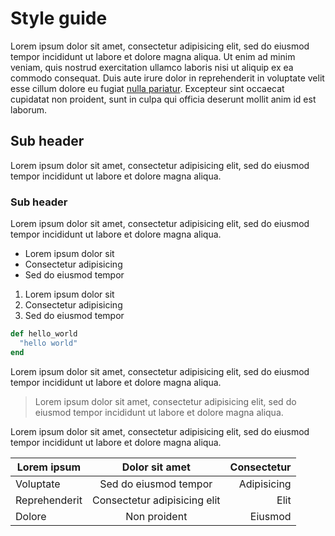 # Style guide

Lorem ipsum dolor sit amet, consectetur adipisicing elit, sed do eiusmod tempor incididunt ut labore et dolore magna aliqua. Ut enim ad minim veniam, quis nostrud exercitation ullamco laboris nisi ut aliquip ex ea commodo consequat. Duis aute irure dolor in reprehenderit in voluptate velit esse cillum dolore eu fugiat [nulla pariatur](https://example.com). Excepteur sint occaecat cupidatat non proident, sunt in culpa qui officia deserunt mollit anim id est laborum.

## Sub header

Lorem ipsum dolor sit amet, consectetur adipisicing elit, sed do eiusmod tempor incididunt ut labore et dolore magna aliqua.

### Sub header

Lorem ipsum dolor sit amet, consectetur adipisicing elit, sed do eiusmod tempor incididunt ut labore et dolore magna aliqua.

* Lorem ipsum dolor sit
* Consectetur adipisicing
* Sed do eiusmod tempor

1. Lorem ipsum dolor sit
2. Consectetur adipisicing
3. Sed do eiusmod tempor

```ruby
def hello_world
  "hello world"
end
```

Lorem ipsum dolor sit amet, consectetur adipisicing elit, sed do eiusmod tempor incididunt ut labore et dolore magna aliqua.

> Lorem ipsum dolor sit amet, consectetur adipisicing elit, sed do eiusmod tempor incididunt ut labore et dolore magna aliqua.

Lorem ipsum dolor sit amet, consectetur adipisicing elit, sed do eiusmod tempor incididunt ut labore et dolore magna aliqua.

| Lorem ipsum   | Dolor sit amet               | Consectetur |
| ------------- |:----------------------------:| -----------:|
| Voluptate     | Sed do eiusmod tempor        | Adipisicing |
| Reprehenderit | Consectetur adipisicing elit | Elit        |
| Dolore        | Non proident                 | Eiusmod     |
